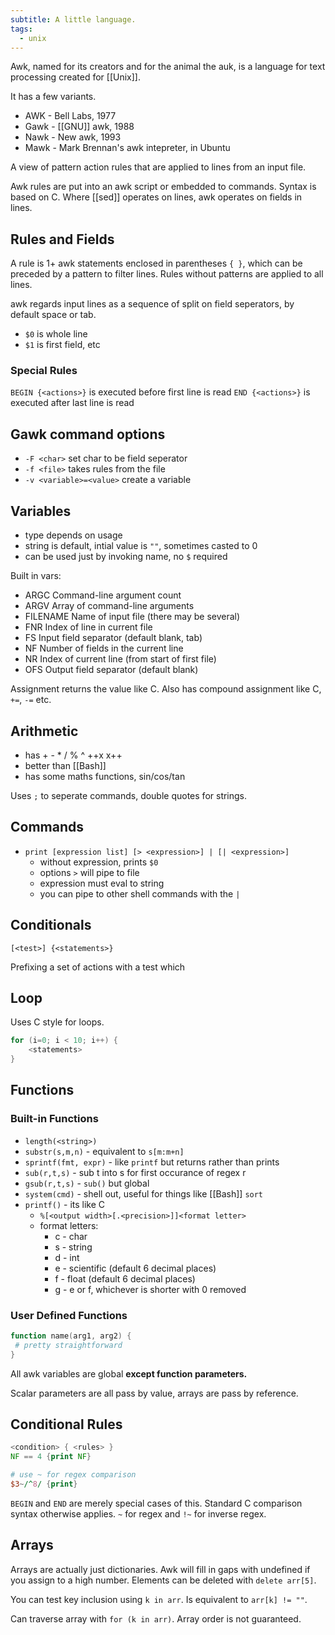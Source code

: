 ```yaml
---
subtitle: A little language.
tags:
  - unix
---
```

Awk, named for its creators and for the animal the auk, is a language for text processing created for [[Unix]].

It has a few variants.

- AWK - Bell Labs, 1977
- Gawk - [[GNU]] awk, 1988
- Nawk - New awk, 1993
- Mawk - Mark Brennan's awk intepreter, in Ubuntu

A view of pattern action rules that are applied to lines from an input file.

Awk rules are put into an awk script or embedded to commands.  Syntax is based on C.  Where [[sed]] operates on lines, awk operates on fields in lines.

## Rules and Fields

A rule is 1+ awk statements  enclosed in parentheses `{ }`, which can be preceded by a pattern to filter lines.  Rules without patterns are applied to all lines.

awk regards input lines as a sequence of split on field seperators, by default space or tab.

- `$0` is whole line
- `$1` is first field, etc

### Special Rules

`BEGIN {<actions>}` is executed before first line is read
`END {<actions>}` is executed after last line is read

## Gawk command options

- `-F <char>` set char to be field seperator
- `-f <file>` takes rules from the file
- `-v <variable>=<value>` create a variable

## Variables

- type depends on usage
- string is default, intial value is `""`, sometimes casted to 0
- can be used just by invoking name, no `$` required 

Built in vars:

- ARGC Command-line argument count  
- ARGV Array of command-line arguments  
- FILENAME Name of input file (there may be several)  
- FNR Index of line in current file  
- FS Input field separator (default blank, tab)  
- NF Number of fields in the current line  
- NR Index of current line (from start of first file)  
- OFS Output field separator (default blank)

Assignment returns the value like C.  Also has compound assignment like C, `+=`, `-=` etc.

## Arithmetic

- has + - \* / % ^ ++x x++
- better than [[Bash]]
- has some maths functions, sin/cos/tan

Uses `;` to seperate commands, double quotes for strings.

## Commands

- `print [expression list] [> <expression>] | [| <expression>]`
	- without expression, prints `$0`
	- options `>` will pipe to file
	- expression must eval to string
	- you can pipe to other shell commands with the `|`

## Conditionals

`[<test>] {<statements>}`

Prefixing a set of actions with a test which

## Loop

Uses C style for loops.

```awk
for (i=0; i < 10; i++) {
	<statements>
}
```



## Functions

### Built-in Functions

- `length(<string>)`
- `substr(s,m,n)` - equivalent to `s[m:m+n]`
- `sprintf(fmt, expr)` - like `printf` but returns rather than prints
- `sub(r,t,s)` - sub t into s for first occurance of regex r
- `gsub(r,t,s)` - `sub()` but global
- `system(cmd)` - shell out, useful for things like [[Bash]] `sort`
- `printf()` - its like C
	- `%[<output width>[.<precision>]]<format letter>`
	- format letters:
		- c - char
		- s - string
		- d - int
		- e - scientific (default 6 decimal places) 
		- f - float (default 6 decimal places)
		- g - e or f, whichever is shorter with 0 removed

### User Defined Functions

```awk
function name(arg1, arg2) {
 # pretty straightforward
}
```

All awk variables are global **except function parameters.**

Scalar parameters are all pass by value, arrays are pass by reference.

## Conditional Rules

```awk
<condition> { <rules> }
NF == 4 {print NF}

# use ~ for regex comparison
$3~/^8/ {print}
```

`BEGIN` and  `END` are merely special cases of this.  Standard C comparison syntax otherwise applies. `~` for regex and `!~` for inverse regex.

## Arrays

Arrays are actually just dictionaries.  Awk will fill in gaps with undefined if you assign to a high number.  Elements can be deleted with `delete arr[5]`.

You can test key inclusion using `k in arr`.  Is equivalent to `arr[k] != ""`.

Can traverse array with `for (k in arr)`.  Array order is not guaranteed.
